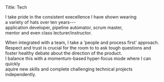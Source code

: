 Title: Tech

I take pride in the consistent execellence I have shown wearing  
a variety of hats over ten years---  
application developer, pipeline automator, scrum master,  
mentor and even class lecturer/instructor.  

When integrated with a team, I take a 'people and process first' approach.  
Respect and trust is crucial for the room to to ask tough questions and 
foster healthy debate about the direction of the product.  
I balance this with a momentum-based hyper-focus mode where I can quickly  
aquire new skills and complete challenging technical projects independently.